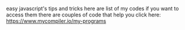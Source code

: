 easy javascript's tips and tricks
here are list of my codes if you want to access them there are couples of code that help you
click here: https://www.mycompiler.io/my-programs
